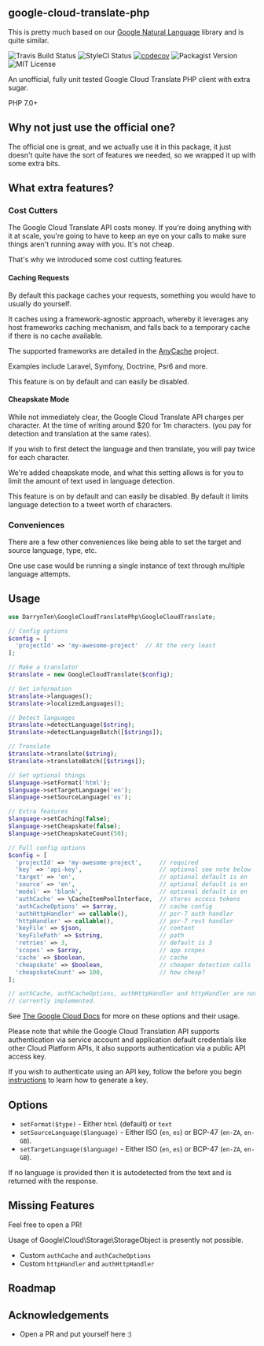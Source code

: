 ## google-cloud-translate-php

This is pretty much based on our [Google Natural Language](https://github.com/darrynten/google-natural-language-php)
library and is quite similar.

![Travis Build Status](https://travis-ci.org/darrynten/google-cloud-translate-php.svg?branch=master)
![StyleCI Status](https://styleci.io/repos/81687310/shield?branch=master)
[![codecov](https://codecov.io/gh/darrynten/google-cloud-translate-php/branch/master/graph/badge.svg)](https://codecov.io/gh/darrynten/google-cloud-translate-php)
![Packagist Version](https://img.shields.io/packagist/v/darrynten/google-cloud-translate-php.svg)
![MIT License](https://img.shields.io/github/license/darrynten/google-cloud-translate-php.svg)

An unofficial, fully unit tested Google Cloud Translate PHP client with 
extra sugar.

PHP 7.0+

## Why not just use the official one?

The official one is great, and we actually use it in this package, it
just doesn't quite have the sort of features we needed, so we wrapped
it up with some extra bits.

## What extra features?

### Cost Cutters

The Google Cloud Translate API costs money. If you're doing anything
with it at scale, you're going to have to keep an eye on your calls to
make sure things aren't running away with you. It's not cheap.

That's why we introduced some cost cutting features.

#### Caching Requests

By default this package caches your requests, something you would have
to usually do yourself.

It caches using a framework-agnostic approach, whereby it leverages any
host frameworks caching mechanism, and falls back to a temporary cache
if there is no cache available.

The supported frameworks are detailed in the [AnyCache](https://github.com/darrynten/any-cache) project.

Examples include Laravel, Symfony, Doctrine, Psr6 and more.

This feature is on by default and can easily be disabled.

#### Cheapskate Mode

While not immediately clear, the Google Cloud Translate API charges per character. At the time of writing around $20 for 1m characters. (you pay
for detection and translation at the same rates).

If you wish to first detect the language and then translate, you will
pay twice for each character.

We're added cheapskate mode, and what this setting allows is for you to
limit the amount of text used in language detection.

This feature is on by default and can easily be disabled. By default it
limits language detection to a tweet worth of characters.

### Conveniences

There are a few other conveniences like being able to set the target and
source language, type, etc.

One use case would be running a single instance of text through
multiple language attempts.

## Usage

```php
use DarrynTen\GoogleCloudTranslatePhp\GoogleCloudTranslate;

// Config options
$config = [
  'projectId' => 'my-awesome-project'  // At the very least
];

// Make a translator
$translate = new GoogleCloudTranslate($config);

// Get information
$translate->languages();
$translate->localizedLanguages();

// Detect languages
$translate->detectLanguage($string);
$translate->detectLanguageBatch([$strings]);

// Translate
$translate->translate($string);
$translate->translateBatch([$strings]);

// Set optional things
$language->setFormat('html');
$language->setTargetLanguage('en');
$language->setSourceLanguage('es');

// Extra features
$language->setCaching(false);
$language->setCheapskate(false);
$language->setCheapskateCount(50);

// Full config options
$config = [
  'projectId' => 'my-awesome-project',     // required
  'key' => 'api-key',                      // optional see note below
  'target' => 'en',                        // optional default is en
  'source' => 'en',                        // optional default is en
  'model' => 'blank',                      // optional default is en
  'authCache' => \CacheItemPoolInterface,  // stores access tokens
  'authCacheOptions' => $array,            // cache config
  'authHttpHandler' => callable(),         // psr-7 auth handler
  'httpHandler' => callable(),             // psr-7 rest handler
  'keyFile' => $json,                      // content
  'keyFilePath' => $string,                // path
  'retries' => 3,                          // default is 3
  'scopes' => $array,                      // app scopes
  'cache' => $boolean,                     // cache
  'cheapskate' => $boolean,                // cheaper detection calls
  'cheapskateCount' => 100,                // how cheap?
];

// authCache, authCacheOptions, authHttpHandler and httpHandler are not
// currently implemented.
```

See [The Google Cloud Docs](https://googlecloudplatform.github.io/google-cloud-php/#/docs/v0.22.0/translate/translateclient)
for more on these options and their usage.

Please note that while the Google Cloud Translation API supports authentication
via service account and application default credentials like other Cloud
Platform APIs, it also supports authentication via a public API access key.

If you wish to authenticate using an API key, follow the before you begin
[instructions](https://cloud.google.com/translate/docs/translating-text#before-you-begin)
to learn how to generate a key.

## Options

* `setFormat($type)` - Either `html` (default) or `text`
* `setSourceLanguage($language)` - Either ISO (`en`, `es`) or BCP-47 (`en-ZA`, `en-GB`).
* `setTargetLanguage($language)` - Either ISO (`en`, `es`) or BCP-47 (`en-ZA`, `en-GB`).

If no language is provided then it is autodetected from the text and
is returned with the response.

## Missing Features

Feel free to open a PR!

Usage of Google\Cloud\Storage\StorageObject is presently not possible.

* Custom `authCache` and `authCacheOptions`
* Custom `httpHandler` and `authHttpHandler`

## Roadmap

## Acknowledgements

* Open a PR and put yourself here :)
